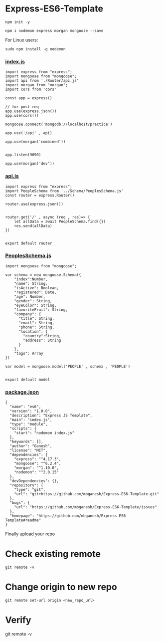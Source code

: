 # Express-ES6-Template


```npm init -y```



```npm i nodemon express morgan mongoose --save```

For Linux users:

```sudo npm install -g nodemon```



### [index.js](https://github.com/mbganesh/Express-ES6-Template/blob/main/index.js)
```
import express from "express";
import mongoose from "mongoose";
import api from './Router/api.js'
import morgan from "morgan";
import cors from 'cors'

const app = express()

// for post req 
app.use(express.json())
app.use(cors())

mongoose.connect('mongodb://localhost/practice')

app.use('/api' , api)

app.use(morgan('combined'))


app.listen(9090)

app.use(morgan('dev'))
```

### [api.js](https://github.com/mbganesh/Express-ES6-Template/blob/main/Router/api.js)
```
import express from "express";
import PeopleSchema from '../Schema/PeoplesSchema.js'
const router = express.Router()

router.use(express.json())


router.get('/' , async (req , res)=> {
    let allData = await PeopleSchema.find({})
    res.send(allData)
})


export default router
```

### [PeoplesSchema.js](https://github.com/mbganesh/Express-ES6-Template/blob/main/Schema/PeoplesSchema.js)
```
import mongoose from "mongoose";

var schema = new mongoose.Schema({
    "index":Number,
    "name": String,
    "isActive": Boolean,
    "registered": Date,
    "age": Number,
    "gender": String,
    "eyeColor": String,
    "favoriteFruit": String,
    "company": {
      "title": String,
      "email": String,
      "phone": String,
      "location": {
        "country":String,
        "address": String
      }
    },
    "tags": Array
})

var model = mongoose.model('PEOPLE' , schema , 'PEOPLE')


export default model
```

### [package.json](https://github.com/mbganesh/Express-ES6-Template/blob/main/package.json)
```
{
  "name": "es6",
  "version": "1.0.0",
  "description": "Express JS Template",
  "main": "index.js",
  "type": "module",
  "scripts": {
    "start": "nodemon index.js"
  },
  "keywords": [],
  "author": "Ganesh",
  "license": "MIT",
  "dependencies": {
    "express": "^4.17.3",
    "mongoose": "^6.2.4",
    "morgan": "^1.10.0",
    "nodemon": "^2.0.15"
  },
  "devDependencies": {},
  "repository": {
    "type": "git",
    "url": "git+https://github.com/mbganesh/Express-ES6-Template.git"
  },
  "bugs": {
    "url": "https://github.com/mbganesh/Express-ES6-Template/issues"
  },
  "homepage": "https://github.com/mbganesh/Express-ES6-Template#readme"
}

```


Finally upload your repo

# Check existing remote
```git remote -v```  

# Change origin to new repo
```git remote set-url origin <new_repo_url>```

# Verify
git remote -v
